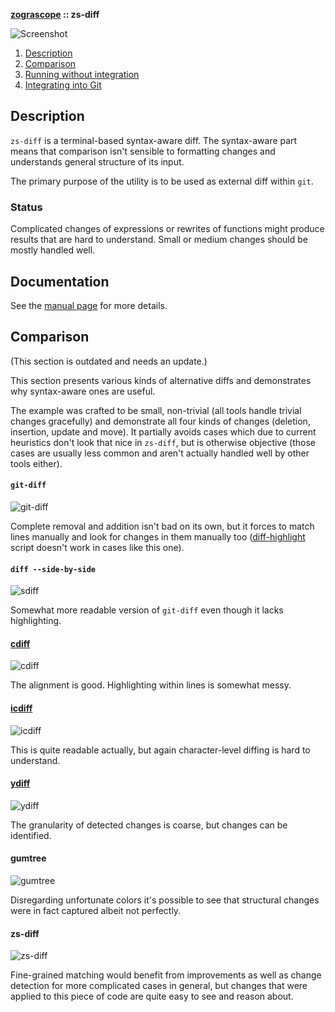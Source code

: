 **[zograscope][zograscope] :: zs-diff**

![Screenshot](../../data/examples/cxx/screenshot.png)

1. [Description](#description)
2. [Comparison](#comparison)
3. [Running without integration](#running-without-integration)
4. [Integrating into Git](#integrating-into-git)

## Description ##

`zs-diff` is a terminal-based syntax-aware diff.  The syntax-aware part means
that comparison isn't sensible to formatting changes and understands general
structure of its input.

The primary purpose of the utility is to be used as external diff within `git`.

### Status ###

Complicated changes of expressions or rewrites of functions might produce
results that are hard to understand.  Small or medium changes should be mostly
handled well.

## Documentation ##

See the [manual page][manual] for more details.

## Comparison ##

(This section is outdated and needs an update.)

This section presents various kinds of alternative diffs and demonstrates why
syntax-aware ones are useful.

The example was crafted to be small, non-trivial (all tools handle trivial
changes gracefully) and demonstrate all four kinds of changes (deletion,
insertion, update and move).  It partially avoids cases which due to current
heuristics don't look that nice in `zs-diff`, but is otherwise objective (those
cases are usually less common and aren't actually handled well by other tools
either).

#### `git-diff` ####

![git-diff](data/example/screenshots/git-diff.png)

Complete removal and addition isn't bad on its own, but it forces to match lines
manually and look for changes in them manually too
([diff-highlight][diff-highlight] script doesn't work in cases like this one).

#### `diff --side-by-side` ####

![sdiff](data/example/screenshots/sdiff.png)

Somewhat more readable version of `git-diff` even though it lacks highlighting.

#### [cdiff][cdiff] ####

![cdiff](data/example/screenshots/cdiff.png)

The alignment is good.  Highlighting within lines is somewhat messy.

#### [icdiff][icdiff] ####

![icdiff](data/example/screenshots/icdiff.png)

This is quite readable actually, but again character-level diffing is hard to
understand.

#### [ydiff][ydiff] ####

![ydiff](data/example/screenshots/ydiff.png)

The granularity of detected changes is coarse, but changes can be identified.

#### gumtree ####

![gumtree](data/example/screenshots/gumtree.png)

Disregarding unfortunate colors it's possible to see that structural changes
were in fact captured albeit not perfectly.

#### zs-diff ####

![zs-diff](data/example/screenshots/zs-diff.png)

Fine-grained matching would benefit from improvements as well as change
detection for more complicated cases in general, but changes that were applied
to this piece of code are quite easy to see and reason about.

[zograscope]: ../../README.md

[manual]: ../../docs/zs-diff.md
[diff-highlight]: https://github.com/git/git/tree/master/contrib/diff-highlight
[cdiff]: https://github.com/ymattw/cdiff
[icdiff]: https://www.jefftk.com/icdiff
[ydiff]: https://github.com/yinwang1/ydiff
